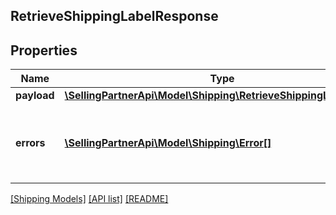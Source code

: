 ## RetrieveShippingLabelResponse

## Properties

Name | Type | Description | Notes
------------ | ------------- | ------------- | -------------
**payload** | [**\SellingPartnerApi\Model\Shipping\RetrieveShippingLabelResult**](RetrieveShippingLabelResult.md) |  | [optional]
**errors** | [**\SellingPartnerApi\Model\Shipping\Error[]**](Error.md) | A list of error responses returned when a request is unsuccessful. | [optional]

[[Shipping Models]](../) [[API list]](../../Api) [[README]](../../../README.md)
